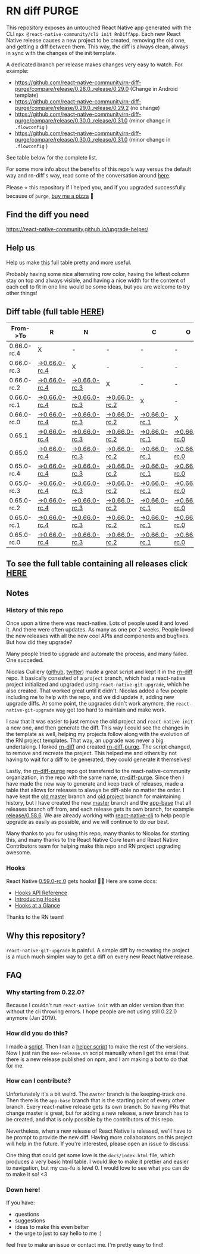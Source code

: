 # RN diff PURGE

This repository exposes an untouched React Native app generated with the CLI
`npx @react-native-community/cli init RnDiffApp`. Each new React Native release causes a new project to be created, removing the old one, and getting a diff between them. This way, the diff is always clean, always in sync with the changes of the init template.

A dedicated branch per release makes changes very easy
to watch. For example:

* https://github.com/react-native-community/rn-diff-purge/compare/release/0.28.0..release/0.29.0
(Change in Android template)
* https://github.com/react-native-community/rn-diff-purge/compare/release/0.29.0..release/0.29.2
(no change)
* https://github.com/react-native-community/rn-diff-purge/compare/release/0.30.0..release/0.31.0
(minor change in `.flowconfig` )
* https://github.com/react-native-community/rn-diff-purge/compare/release/0.30.0..release/0.31.0
(minor change in `.flowconfig` )

See table below for the complete list.

For some more info about the benefits of this repo's way versus the default way and rn-diff's way, read some of the conversation around [here](https://github.com/react-native-community/discussions-and-proposals/issues/68#issuecomment-452227478).

Please :star: this repository if I helped you, and if you upgraded successfully because of `purge`, [buy me a pizza](https://www.buymeacoffee.com/pvinis) :pizza:

## Find the diff you need
https://react-native-community.github.io/upgrade-helper/

## Help us
Help us make [this](https://react-native-community.github.io/rn-diff-purge) full table pretty and more useful.

Probably having some nice alternating row color, having the leftest column stay on top and always visible, and having a nice width for the content of each cell to fit in one line would be some ideas, but you are welcome to try other things!

## Diff table (full table [HERE](https://react-native-community.github.io/rn-diff-purge/))

| From->To    | R                                                                                                                         | N                                                                                                                         |                                                                                                                           | C                                                                                                                         | O                                                                                                                         | R                                                                                                               | E                                                                                                               |                                                                                                                           | T                                                                                                                         | E                                                                                                                         | A                                                                                                                         | M   |
| ----------- | ------------------------------------------------------------------------------------------------------------------------- | ------------------------------------------------------------------------------------------------------------------------- | ------------------------------------------------------------------------------------------------------------------------- | ------------------------------------------------------------------------------------------------------------------------- | ------------------------------------------------------------------------------------------------------------------------- | --------------------------------------------------------------------------------------------------------------- | --------------------------------------------------------------------------------------------------------------- | ------------------------------------------------------------------------------------------------------------------------- | ------------------------------------------------------------------------------------------------------------------------- | ------------------------------------------------------------------------------------------------------------------------- | ------------------------------------------------------------------------------------------------------------------------- | --- |
| 0.66.0-rc.4 | X                                                                                                                         | -                                                                                                                         | -                                                                                                                         | -                                                                                                                         | -                                                                                                                         | -                                                                                                               | -                                                                                                               | -                                                                                                                         | -                                                                                                                         | -                                                                                                                         | -                                                                                                                         | -   |
| 0.66.0-rc.3 | [->0.66.0-rc.4](https://github.com/react-native-community/rn-diff-purge/compare/release/0.66.0-rc.3..release/0.66.0-rc.4) | X                                                                                                                         | -                                                                                                                         | -                                                                                                                         | -                                                                                                                         | -                                                                                                               | -                                                                                                               | -                                                                                                                         | -                                                                                                                         | -                                                                                                                         | -                                                                                                                         | -   |
| 0.66.0-rc.2 | [->0.66.0-rc.4](https://github.com/react-native-community/rn-diff-purge/compare/release/0.66.0-rc.2..release/0.66.0-rc.4) | [->0.66.0-rc.3](https://github.com/react-native-community/rn-diff-purge/compare/release/0.66.0-rc.2..release/0.66.0-rc.3) | X                                                                                                                         | -                                                                                                                         | -                                                                                                                         | -                                                                                                               | -                                                                                                               | -                                                                                                                         | -                                                                                                                         | -                                                                                                                         | -                                                                                                                         | -   |
| 0.66.0-rc.1 | [->0.66.0-rc.4](https://github.com/react-native-community/rn-diff-purge/compare/release/0.66.0-rc.1..release/0.66.0-rc.4) | [->0.66.0-rc.3](https://github.com/react-native-community/rn-diff-purge/compare/release/0.66.0-rc.1..release/0.66.0-rc.3) | [->0.66.0-rc.2](https://github.com/react-native-community/rn-diff-purge/compare/release/0.66.0-rc.1..release/0.66.0-rc.2) | X                                                                                                                         | -                                                                                                                         | -                                                                                                               | -                                                                                                               | -                                                                                                                         | -                                                                                                                         | -                                                                                                                         | -                                                                                                                         | -   |
| 0.66.0-rc.0 | [->0.66.0-rc.4](https://github.com/react-native-community/rn-diff-purge/compare/release/0.66.0-rc.0..release/0.66.0-rc.4) | [->0.66.0-rc.3](https://github.com/react-native-community/rn-diff-purge/compare/release/0.66.0-rc.0..release/0.66.0-rc.3) | [->0.66.0-rc.2](https://github.com/react-native-community/rn-diff-purge/compare/release/0.66.0-rc.0..release/0.66.0-rc.2) | [->0.66.0-rc.1](https://github.com/react-native-community/rn-diff-purge/compare/release/0.66.0-rc.0..release/0.66.0-rc.1) | X                                                                                                                         | -                                                                                                               | -                                                                                                               | -                                                                                                                         | -                                                                                                                         | -                                                                                                                         | -                                                                                                                         | -   |
| 0.65.1      | [->0.66.0-rc.4](https://github.com/react-native-community/rn-diff-purge/compare/release/0.65.1..release/0.66.0-rc.4)      | [->0.66.0-rc.3](https://github.com/react-native-community/rn-diff-purge/compare/release/0.65.1..release/0.66.0-rc.3)      | [->0.66.0-rc.2](https://github.com/react-native-community/rn-diff-purge/compare/release/0.65.1..release/0.66.0-rc.2)      | [->0.66.0-rc.1](https://github.com/react-native-community/rn-diff-purge/compare/release/0.65.1..release/0.66.0-rc.1)      | [->0.66.0-rc.0](https://github.com/react-native-community/rn-diff-purge/compare/release/0.65.1..release/0.66.0-rc.0)      | X                                                                                                               | -                                                                                                               | -                                                                                                                         | -                                                                                                                         | -                                                                                                                         | -                                                                                                                         | -   |
| 0.65.0      | [->0.66.0-rc.4](https://github.com/react-native-community/rn-diff-purge/compare/release/0.65.0..release/0.66.0-rc.4)      | [->0.66.0-rc.3](https://github.com/react-native-community/rn-diff-purge/compare/release/0.65.0..release/0.66.0-rc.3)      | [->0.66.0-rc.2](https://github.com/react-native-community/rn-diff-purge/compare/release/0.65.0..release/0.66.0-rc.2)      | [->0.66.0-rc.1](https://github.com/react-native-community/rn-diff-purge/compare/release/0.65.0..release/0.66.0-rc.1)      | [->0.66.0-rc.0](https://github.com/react-native-community/rn-diff-purge/compare/release/0.65.0..release/0.66.0-rc.0)      | [->0.65.1](https://github.com/react-native-community/rn-diff-purge/compare/release/0.65.0..release/0.65.1)      | X                                                                                                               | -                                                                                                                         | -                                                                                                                         | -                                                                                                                         | -                                                                                                                         | -   |
| 0.65.0-rc.4 | [->0.66.0-rc.4](https://github.com/react-native-community/rn-diff-purge/compare/release/0.65.0-rc.4..release/0.66.0-rc.4) | [->0.66.0-rc.3](https://github.com/react-native-community/rn-diff-purge/compare/release/0.65.0-rc.4..release/0.66.0-rc.3) | [->0.66.0-rc.2](https://github.com/react-native-community/rn-diff-purge/compare/release/0.65.0-rc.4..release/0.66.0-rc.2) | [->0.66.0-rc.1](https://github.com/react-native-community/rn-diff-purge/compare/release/0.65.0-rc.4..release/0.66.0-rc.1) | [->0.66.0-rc.0](https://github.com/react-native-community/rn-diff-purge/compare/release/0.65.0-rc.4..release/0.66.0-rc.0) | [->0.65.1](https://github.com/react-native-community/rn-diff-purge/compare/release/0.65.0-rc.4..release/0.65.1) | [->0.65.0](https://github.com/react-native-community/rn-diff-purge/compare/release/0.65.0-rc.4..release/0.65.0) | X                                                                                                                         | -                                                                                                                         | -                                                                                                                         | -                                                                                                                         | -   |
| 0.65.0-rc.3 | [->0.66.0-rc.4](https://github.com/react-native-community/rn-diff-purge/compare/release/0.65.0-rc.3..release/0.66.0-rc.4) | [->0.66.0-rc.3](https://github.com/react-native-community/rn-diff-purge/compare/release/0.65.0-rc.3..release/0.66.0-rc.3) | [->0.66.0-rc.2](https://github.com/react-native-community/rn-diff-purge/compare/release/0.65.0-rc.3..release/0.66.0-rc.2) | [->0.66.0-rc.1](https://github.com/react-native-community/rn-diff-purge/compare/release/0.65.0-rc.3..release/0.66.0-rc.1) | [->0.66.0-rc.0](https://github.com/react-native-community/rn-diff-purge/compare/release/0.65.0-rc.3..release/0.66.0-rc.0) | [->0.65.1](https://github.com/react-native-community/rn-diff-purge/compare/release/0.65.0-rc.3..release/0.65.1) | [->0.65.0](https://github.com/react-native-community/rn-diff-purge/compare/release/0.65.0-rc.3..release/0.65.0) | [->0.65.0-rc.4](https://github.com/react-native-community/rn-diff-purge/compare/release/0.65.0-rc.3..release/0.65.0-rc.4) | X                                                                                                                         | -                                                                                                                         | -                                                                                                                         | -   |
| 0.65.0-rc.2 | [->0.66.0-rc.4](https://github.com/react-native-community/rn-diff-purge/compare/release/0.65.0-rc.2..release/0.66.0-rc.4) | [->0.66.0-rc.3](https://github.com/react-native-community/rn-diff-purge/compare/release/0.65.0-rc.2..release/0.66.0-rc.3) | [->0.66.0-rc.2](https://github.com/react-native-community/rn-diff-purge/compare/release/0.65.0-rc.2..release/0.66.0-rc.2) | [->0.66.0-rc.1](https://github.com/react-native-community/rn-diff-purge/compare/release/0.65.0-rc.2..release/0.66.0-rc.1) | [->0.66.0-rc.0](https://github.com/react-native-community/rn-diff-purge/compare/release/0.65.0-rc.2..release/0.66.0-rc.0) | [->0.65.1](https://github.com/react-native-community/rn-diff-purge/compare/release/0.65.0-rc.2..release/0.65.1) | [->0.65.0](https://github.com/react-native-community/rn-diff-purge/compare/release/0.65.0-rc.2..release/0.65.0) | [->0.65.0-rc.4](https://github.com/react-native-community/rn-diff-purge/compare/release/0.65.0-rc.2..release/0.65.0-rc.4) | [->0.65.0-rc.3](https://github.com/react-native-community/rn-diff-purge/compare/release/0.65.0-rc.2..release/0.65.0-rc.3) | X                                                                                                                         | -                                                                                                                         | -   |
| 0.65.0-rc.1 | [->0.66.0-rc.4](https://github.com/react-native-community/rn-diff-purge/compare/release/0.65.0-rc.1..release/0.66.0-rc.4) | [->0.66.0-rc.3](https://github.com/react-native-community/rn-diff-purge/compare/release/0.65.0-rc.1..release/0.66.0-rc.3) | [->0.66.0-rc.2](https://github.com/react-native-community/rn-diff-purge/compare/release/0.65.0-rc.1..release/0.66.0-rc.2) | [->0.66.0-rc.1](https://github.com/react-native-community/rn-diff-purge/compare/release/0.65.0-rc.1..release/0.66.0-rc.1) | [->0.66.0-rc.0](https://github.com/react-native-community/rn-diff-purge/compare/release/0.65.0-rc.1..release/0.66.0-rc.0) | [->0.65.1](https://github.com/react-native-community/rn-diff-purge/compare/release/0.65.0-rc.1..release/0.65.1) | [->0.65.0](https://github.com/react-native-community/rn-diff-purge/compare/release/0.65.0-rc.1..release/0.65.0) | [->0.65.0-rc.4](https://github.com/react-native-community/rn-diff-purge/compare/release/0.65.0-rc.1..release/0.65.0-rc.4) | [->0.65.0-rc.3](https://github.com/react-native-community/rn-diff-purge/compare/release/0.65.0-rc.1..release/0.65.0-rc.3) | [->0.65.0-rc.2](https://github.com/react-native-community/rn-diff-purge/compare/release/0.65.0-rc.1..release/0.65.0-rc.2) | X                                                                                                                         | -   |
| 0.65.0-rc.0 | [->0.66.0-rc.4](https://github.com/react-native-community/rn-diff-purge/compare/release/0.65.0-rc.0..release/0.66.0-rc.4) | [->0.66.0-rc.3](https://github.com/react-native-community/rn-diff-purge/compare/release/0.65.0-rc.0..release/0.66.0-rc.3) | [->0.66.0-rc.2](https://github.com/react-native-community/rn-diff-purge/compare/release/0.65.0-rc.0..release/0.66.0-rc.2) | [->0.66.0-rc.1](https://github.com/react-native-community/rn-diff-purge/compare/release/0.65.0-rc.0..release/0.66.0-rc.1) | [->0.66.0-rc.0](https://github.com/react-native-community/rn-diff-purge/compare/release/0.65.0-rc.0..release/0.66.0-rc.0) | [->0.65.1](https://github.com/react-native-community/rn-diff-purge/compare/release/0.65.0-rc.0..release/0.65.1) | [->0.65.0](https://github.com/react-native-community/rn-diff-purge/compare/release/0.65.0-rc.0..release/0.65.0) | [->0.65.0-rc.4](https://github.com/react-native-community/rn-diff-purge/compare/release/0.65.0-rc.0..release/0.65.0-rc.4) | [->0.65.0-rc.3](https://github.com/react-native-community/rn-diff-purge/compare/release/0.65.0-rc.0..release/0.65.0-rc.3) | [->0.65.0-rc.2](https://github.com/react-native-community/rn-diff-purge/compare/release/0.65.0-rc.0..release/0.65.0-rc.2) | [->0.65.0-rc.1](https://github.com/react-native-community/rn-diff-purge/compare/release/0.65.0-rc.0..release/0.65.0-rc.1) | X   |

## To see the full table containing all releases click [HERE](https://react-native-community.github.io/rn-diff-purge/)

## Notes

### History of this repo

Once upon a time there was react-native. Lots of people used it and loved it. And there were often updates. As many as one per 2 weeks. People loved the new releases with all the new cool APIs and components and bugfixes. But how did they upgrade?

Many people tried to upgrade and automate the process, and many failed. One succeded.

Nicolas Cuillery ([github](https://github.com/ncuillery), [twitter](https://twitter.com/ncuillery)) made a great script and kept it in the [rn-diff](https://github.com/ncuillery/rn-diff) repo. It basically consisted of a `project` branch, which had a react-native project initialized and upgraded using `react-native-git-upgrade`, which he also created. That worked great until it didn't. Nicolas added a few people including me to help with the repo, and we did update it, adding new upgrade diffs. At some point, the upgrades didn't work anymore, the `react-native-git-upgrade` way got too hard to maintain and make work.

I saw that it was easier to just remove the old project and `react-native init` a new one, and then generate the diff. This way I could see the changes in the template as well, helping my projects follow along with the evolution of the RN project templates. That way, an upgrade was never a big undertaking. I forked [rn-diff](https://github.com/ncuillery/rn-diff) and created [rn-diff-purge](https://github.com/react-native-community/rn-diff-purge). The script changed, to remove and recreate the project. This helped me and others by not having to wait for a diff to be generated, they could generate it themselves!

Lastly, the [rn-diff-purge](https://github.com/react-native-community/rn-diff-purge) repo got transfered to the react-native-community organization, in the repo with the same name, [rn-diff-purge](https://github.com/react-native-community/rn-diff-purge). Since then I have made the new way to generate and keep track of releases, made a table that allows for releases to always be diff-able no matter the order. I have kept the [old master](https://github.com/react-native-community/rn-diff-purge/tree/old/master) branch and [old project](https://github.com/react-native-community/rn-diff-purge/tree/old/project) branch for maintaining history, but I have created the new [master](https://github.com/react-native-community/rn-diff-purge/tree/master) branch and the [app-base](https://github.com/react-native-community/rn-diff-purge/tree/app-base) that all releases branch off from, and each release gets its own branch, for example [release/0.58.6](https://github.com/react-native-community/rn-diff-purge/tree/release/0.58.6). We are already working with [react-native-cli](https://github.com/react-native-community/react-native-cli) to help people upgrade as easily as possible, and we will continue to do our best.

Many thanks to you for using this repo, many thanks to Nicolas for starting this, and many thanks to the React Native Core team and React Native Contributors team for helping make this repo and RN project upgrading awesome.

### Hooks
React Native [0.59.0-rc.0](https://github.com/react-native-community/rn-diff-purge#version-changes) gets hooks! 🎉🥳
Here are some docs:
- [Hooks API Reference](https://reactjs.org/docs/hooks-reference.html)
- [Introducing Hooks](https://reactjs.org/docs/hooks-intro.html)
- [Hooks at a Glance](https://reactjs.org/docs/hooks-overview.html)

Thanks to the RN team!

## Why this repository?
`react-native-git-upgrade` is painful. A simple diff by recreating the project is a much much simpler way to get a diff on every new React Native release.

## FAQ

### Why starting from 0.22.0?

Because I couldn't run `react-native init` with an older version than that without the cli throwing errors. I hope people are not using still 0.22.0 anymore (Jan 2019).

### How did you do this?

I made a [script](https://github.com/react-native-community/rn-diff-purge/blob/master/new-release.sh). Then I ran a [helper script](https://github.com/react-native-community/rn-diff-purge/blob/master/new-release.sh) to make the rest of the versions.
Now I just ran the `new-release.sh` script manually when I get the email that there is a new release published on npm, and I am making a bot to do that for me.

### How can I contribute?

Unfortunately it's a bit weird. The `master` branch is the keeping-track one. Then there is the `app-base` branch that is the starting point of every other branch. Every react-native release gets its own branch. So having PRs that change master is great, but for adding a new release, a new branch has to be created, and that is only possible by the contributors of this repo.

Nevertheless, when a new release of React Native is released, we'll have to be prompt to provide
the new diff. Having more collaborators on this project will help in the future. If you're interested, please open an issue to discuss.

One thing that could get some love is the `docs/index.html` file, which produces a very basic html table. I would like to make it prettier and easier to navigation, but my css-fu is level 0. I would love to see what you can do to make it so! <3

### Down here!

If you have:
- questions
- suggestions
- ideas to make this even better
- the urge to just to say hello to me :)

feel free to make an issue or contact me. I'm pretty easy to find!
